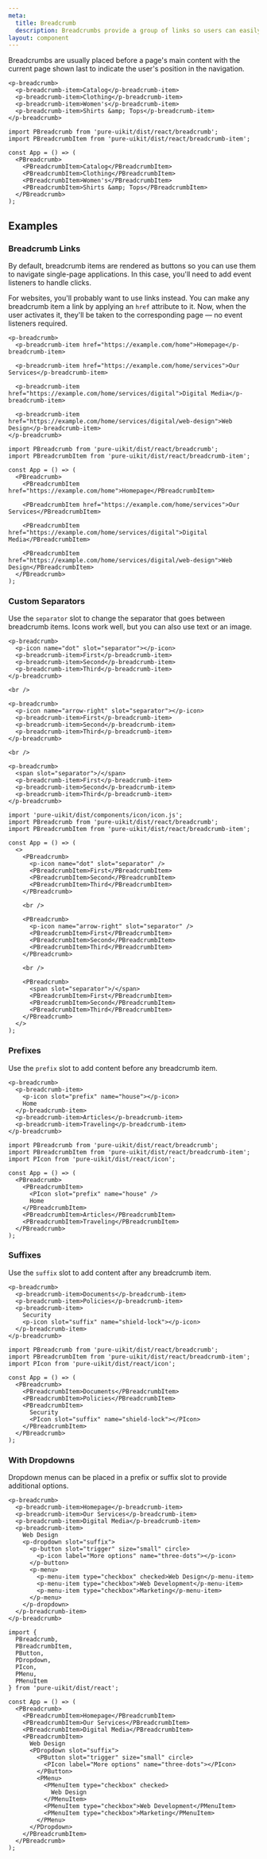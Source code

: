 ```yaml
---
meta:
  title: Breadcrumb
  description: Breadcrumbs provide a group of links so users can easily navigate a website's hierarchy.
layout: component
---
```


Breadcrumbs are usually placed before a page's main content with the current page shown last to indicate the user's position in the navigation.

```html:preview
<p-breadcrumb>
  <p-breadcrumb-item>Catalog</p-breadcrumb-item>
  <p-breadcrumb-item>Clothing</p-breadcrumb-item>
  <p-breadcrumb-item>Women's</p-breadcrumb-item>
  <p-breadcrumb-item>Shirts &amp; Tops</p-breadcrumb-item>
</p-breadcrumb>
```

```jsx:react
import PBreadcrumb from 'pure-uikit/dist/react/breadcrumb';
import PBreadcrumbItem from 'pure-uikit/dist/react/breadcrumb-item';

const App = () => (
  <PBreadcrumb>
    <PBreadcrumbItem>Catalog</PBreadcrumbItem>
    <PBreadcrumbItem>Clothing</PBreadcrumbItem>
    <PBreadcrumbItem>Women's</PBreadcrumbItem>
    <PBreadcrumbItem>Shirts &amp; Tops</PBreadcrumbItem>
  </PBreadcrumb>
);
```

## Examples

### Breadcrumb Links

By default, breadcrumb items are rendered as buttons so you can use them to navigate single-page applications. In this case, you'll need to add event listeners to handle clicks.

For websites, you'll probably want to use links instead. You can make any breadcrumb item a link by applying an `href` attribute to it. Now, when the user activates it, they'll be taken to the corresponding page — no event listeners required.

```html:preview
<p-breadcrumb>
  <p-breadcrumb-item href="https://example.com/home">Homepage</p-breadcrumb-item>

  <p-breadcrumb-item href="https://example.com/home/services">Our Services</p-breadcrumb-item>

  <p-breadcrumb-item href="https://example.com/home/services/digital">Digital Media</p-breadcrumb-item>

  <p-breadcrumb-item href="https://example.com/home/services/digital/web-design">Web Design</p-breadcrumb-item>
</p-breadcrumb>
```

```jsx:react
import PBreadcrumb from 'pure-uikit/dist/react/breadcrumb';
import PBreadcrumbItem from 'pure-uikit/dist/react/breadcrumb-item';

const App = () => (
  <PBreadcrumb>
    <PBreadcrumbItem href="https://example.com/home">Homepage</PBreadcrumbItem>

    <PBreadcrumbItem href="https://example.com/home/services">Our Services</PBreadcrumbItem>

    <PBreadcrumbItem href="https://example.com/home/services/digital">Digital Media</PBreadcrumbItem>

    <PBreadcrumbItem href="https://example.com/home/services/digital/web-design">Web Design</PBreadcrumbItem>
  </PBreadcrumb>
);
```

### Custom Separators

Use the `separator` slot to change the separator that goes between breadcrumb items. Icons work well, but you can also use text or an image.

```html:preview
<p-breadcrumb>
  <p-icon name="dot" slot="separator"></p-icon>
  <p-breadcrumb-item>First</p-breadcrumb-item>
  <p-breadcrumb-item>Second</p-breadcrumb-item>
  <p-breadcrumb-item>Third</p-breadcrumb-item>
</p-breadcrumb>

<br />

<p-breadcrumb>
  <p-icon name="arrow-right" slot="separator"></p-icon>
  <p-breadcrumb-item>First</p-breadcrumb-item>
  <p-breadcrumb-item>Second</p-breadcrumb-item>
  <p-breadcrumb-item>Third</p-breadcrumb-item>
</p-breadcrumb>

<br />

<p-breadcrumb>
  <span slot="separator">/</span>
  <p-breadcrumb-item>First</p-breadcrumb-item>
  <p-breadcrumb-item>Second</p-breadcrumb-item>
  <p-breadcrumb-item>Third</p-breadcrumb-item>
</p-breadcrumb>
```

```jsx:react
import 'pure-uikit/dist/components/icon/icon.js';
import PBreadcrumb from 'pure-uikit/dist/react/breadcrumb';
import PBreadcrumbItem from 'pure-uikit/dist/react/breadcrumb-item';

const App = () => (
  <>
    <PBreadcrumb>
      <p-icon name="dot" slot="separator" />
      <PBreadcrumbItem>First</PBreadcrumbItem>
      <PBreadcrumbItem>Second</PBreadcrumbItem>
      <PBreadcrumbItem>Third</PBreadcrumbItem>
    </PBreadcrumb>

    <br />

    <PBreadcrumb>
      <p-icon name="arrow-right" slot="separator" />
      <PBreadcrumbItem>First</PBreadcrumbItem>
      <PBreadcrumbItem>Second</PBreadcrumbItem>
      <PBreadcrumbItem>Third</PBreadcrumbItem>
    </PBreadcrumb>

    <br />

    <PBreadcrumb>
      <span slot="separator">/</span>
      <PBreadcrumbItem>First</PBreadcrumbItem>
      <PBreadcrumbItem>Second</PBreadcrumbItem>
      <PBreadcrumbItem>Third</PBreadcrumbItem>
    </PBreadcrumb>
  </>
);
```

### Prefixes

Use the `prefix` slot to add content before any breadcrumb item.

```html:preview
<p-breadcrumb>
  <p-breadcrumb-item>
    <p-icon slot="prefix" name="house"></p-icon>
    Home
  </p-breadcrumb-item>
  <p-breadcrumb-item>Articles</p-breadcrumb-item>
  <p-breadcrumb-item>Traveling</p-breadcrumb-item>
</p-breadcrumb>
```

```jsx:react
import PBreadcrumb from 'pure-uikit/dist/react/breadcrumb';
import PBreadcrumbItem from 'pure-uikit/dist/react/breadcrumb-item';
import PIcon from 'pure-uikit/dist/react/icon';

const App = () => (
  <PBreadcrumb>
    <PBreadcrumbItem>
      <PIcon slot="prefix" name="house" />
      Home
    </PBreadcrumbItem>
    <PBreadcrumbItem>Articles</PBreadcrumbItem>
    <PBreadcrumbItem>Traveling</PBreadcrumbItem>
  </PBreadcrumb>
);
```

### Suffixes

Use the `suffix` slot to add content after any breadcrumb item.

```html:preview
<p-breadcrumb>
  <p-breadcrumb-item>Documents</p-breadcrumb-item>
  <p-breadcrumb-item>Policies</p-breadcrumb-item>
  <p-breadcrumb-item>
    Security
    <p-icon slot="suffix" name="shield-lock"></p-icon>
  </p-breadcrumb-item>
</p-breadcrumb>
```

```jsx:react
import PBreadcrumb from 'pure-uikit/dist/react/breadcrumb';
import PBreadcrumbItem from 'pure-uikit/dist/react/breadcrumb-item';
import PIcon from 'pure-uikit/dist/react/icon';

const App = () => (
  <PBreadcrumb>
    <PBreadcrumbItem>Documents</PBreadcrumbItem>
    <PBreadcrumbItem>Policies</PBreadcrumbItem>
    <PBreadcrumbItem>
      Security
      <PIcon slot="suffix" name="shield-lock"></PIcon>
    </PBreadcrumbItem>
  </PBreadcrumb>
);
```

### With Dropdowns

Dropdown menus can be placed in a prefix or suffix slot to provide additional options.

```html:preview
<p-breadcrumb>
  <p-breadcrumb-item>Homepage</p-breadcrumb-item>
  <p-breadcrumb-item>Our Services</p-breadcrumb-item>
  <p-breadcrumb-item>Digital Media</p-breadcrumb-item>
  <p-breadcrumb-item>
    Web Design
    <p-dropdown slot="suffix">
      <p-button slot="trigger" size="small" circle>
        <p-icon label="More options" name="three-dots"></p-icon>
      </p-button>
      <p-menu>
        <p-menu-item type="checkbox" checked>Web Design</p-menu-item>
        <p-menu-item type="checkbox">Web Development</p-menu-item>
        <p-menu-item type="checkbox">Marketing</p-menu-item>
      </p-menu>
    </p-dropdown>
  </p-breadcrumb-item>
</p-breadcrumb>
```

```jsx:react
import {
  PBreadcrumb,
  PBreadcrumbItem,
  PButton,
  PDropdown,
  PIcon,
  PMenu,
  PMenuItem
} from 'pure-uikit/dist/react';

const App = () => (
  <PBreadcrumb>
    <PBreadcrumbItem>Homepage</PBreadcrumbItem>
    <PBreadcrumbItem>Our Services</PBreadcrumbItem>
    <PBreadcrumbItem>Digital Media</PBreadcrumbItem>
    <PBreadcrumbItem>
      Web Design
      <PDropdown slot="suffix">
        <PButton slot="trigger" size="small" circle>
          <PIcon label="More options" name="three-dots"></PIcon>
        </PButton>
        <PMenu>
          <PMenuItem type="checkbox" checked>
            Web Design
          </PMenuItem>
          <PMenuItem type="checkbox">Web Development</PMenuItem>
          <PMenuItem type="checkbox">Marketing</PMenuItem>
        </PMenu>
      </PDropdown>
    </PBreadcrumbItem>
  </PBreadcrumb>
);
```
